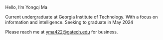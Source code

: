Hello, I’m Yongqi Ma

Current undergraduate at Georgia Institute of Technology. With a focus on information and intelligence. Seeking to graduate in May 2024

Please reach me at yma422@gatech.edu for business.
